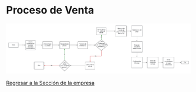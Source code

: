 # Proceso de Venta

![Proceso de Venta](proceso%20venta.jpg)

[Regresar a la Sección de la empresa](SeleccionEmpresa.md)
